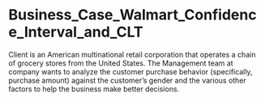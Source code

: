 # Business_Case_Walmart_Confidence_Interval_and_CLT
Client is an American multinational retail corporation that operates a chain of grocery stores from the United States. The Management team at company wants to analyze the customer purchase behavior (specifically, purchase amount) against the customer’s gender and the various other factors to help the business make better decisions. 
